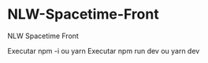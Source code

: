 # NLW-Spacetime-Front
NLW Spacetime Front

Executar npm -i ou yarn
Executar npm run dev ou yarn dev
